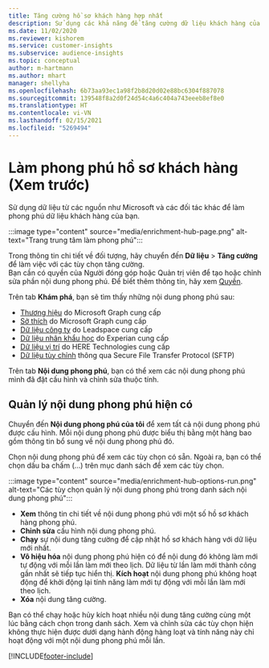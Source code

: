 ```yaml
---
title: Tăng cường hồ sơ khách hàng hợp nhất
description: Sử dụng các khả năng để tăng cường dữ liệu khách hàng của bạn.
ms.date: 11/02/2020
ms.reviewer: kishorem
ms.service: customer-insights
ms.subservice: audience-insights
ms.topic: conceptual
author: m-hartmann
ms.author: mhart
manager: shellyha
ms.openlocfilehash: 6b73aa93ec1a98f2b8d20d02e88bc6304f887078
ms.sourcegitcommit: 139548f8a2d0f24d54c4a6c404a743eeeb8ef8e0
ms.translationtype: HT
ms.contentlocale: vi-VN
ms.lasthandoff: 02/15/2021
ms.locfileid: "5269494"
---
```

# <a name="enrichment-for-customer-profiles-preview"></a>Làm phong phú hồ sơ khách hàng (Xem trước)

Sử dụng dữ liệu từ các nguồn như Microsoft và các đối tác khác để làm phong phú dữ liệu khách hàng của bạn.

:::image type="content" source="media/enrichment-hub-page.png" alt-text="Trang trung tâm làm phong phú":::

Trong thông tin chi tiết về đối tượng, hãy chuyển đến **Dữ liệu** > **Tăng cường** để làm việc với các tùy chọn tăng cường.    
Bạn cần có quyền của Người đóng góp hoặc Quản trị viên để tạo hoặc chỉnh sửa phần nội dung phong phú. Để biết thêm thông tin, hãy xem [Quyền](permissions.md).

Trên tab **Khám phá**, bạn sẽ tìm thấy những nội dung phong phú sau:

- [Thương hiệu](enrichment-microsoft-graph.md) do Microsoft Graph cung cấp
- [Sở thích](enrichment-microsoft-graph.md) do Microsoft Graph cung cấp
- [Dữ liệu công ty](enrichment-leadspace.md) do Leadspace cung cấp
- [Dữ liệu nhân khẩu học](enrichment-experian.md) do Experian cung cấp
- [Dữ liệu vị trí](enrichment-here.md) do HERE Technologies cung cấp
- [Dữ liệu tùy chỉnh](enrichment-SFTP-custom-import.md) thông qua Secure File Transfer Protocol (SFTP)

Trên tab **Nội dung phong phú**, bạn có thể xem các nội dung phong phú mình đã đặt cấu hình và chỉnh sửa thuộc tính.

## <a name="manage-existing-enrichments"></a>Quản lý nội dung phong phú hiện có

Chuyển đến **Nội dung phong phú của tôi** để xem tất cả nội dung phong phú được cấu hình. Mỗi nội dung phong phú được biểu thị bằng một hàng bao gồm thông tin bổ sung về nội dung phong phú đó.

Chọn nội dung phong phú để xem các tùy chọn có sẵn. Ngoài ra, bạn có thể chọn dấu ba chấm (...) trên mục danh sách để xem các tùy chọn.

:::image type="content" source="media/enrichment-hub-options-run.png" alt-text="Các tùy chọn quản lý nội dung phong phú trong danh sách nội dung phong phú":::

- **Xem** thông tin chi tiết về nội dung phong phú với một số hồ sơ khách hàng phong phú.
- **Chỉnh sửa** cấu hình nội dung phong phú.
- **Chạy** sự nội dung tăng cường để cập nhật hồ sơ khách hàng với dữ liệu mới nhất.
- **Vô hiệu hóa** nội dung phong phú hiện có để nội dung đó không làm mới tự động với mỗi lần làm mới theo lịch. Dữ liệu từ lần làm mới thành công gần nhất sẽ tiếp tục hiển thị. **Kích hoạt** nội dung phong phú không hoạt động để khởi động lại tính năng làm mới tự động với mỗi lần làm mới theo lịch.
- **Xóa** nội dung tăng cường.

Bạn có thể chạy hoặc hủy kích hoạt nhiều nội dung tăng cường cùng một lúc bằng cách chọn trong danh sách. Xem và chỉnh sửa các tùy chọn hiện không thực hiện được dưới dạng hành động hàng loạt và tính năng này chỉ hoạt động với một nội dung phong phú mỗi lần.


[!INCLUDE[footer-include](../includes/footer-banner.md)]